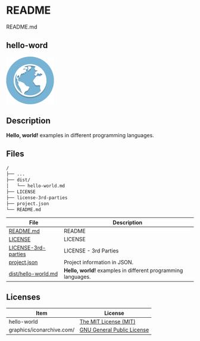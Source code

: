 # README

README.md

## hello-word

![hello-world Logo](graphics/iconarchive.com/globe-icon.png)

## Description

**Hello, world!** examples in different programming languages.

## Files

```
/
├── ...
├── dist/
│   └── hello-world.md
├── LICENSE
├── license-3rd-parties
├── project.json
└── README.md
```

File | Description
---- | -----------
[README.md](README.md) | README
[LICENSE](LICENSE) | LICENSE
[LICENSE-3rd-parties](LICENSE-3rd-parties) | LICENSE - 3rd Parties
[project.json](project.json) | Project information in JSON.
[dist/hello-world.md](dist/hello-world.md) | **Hello, world!** examples in different programming languages.

## Licenses

Item | License
---- | -------
hello-world | [The MIT License (MIT)](LICENSE)
graphics/iconarchive.com/ | [GNU General Public License](LICENSE-3rd-parties)
